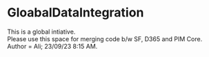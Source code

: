 # GloabalDataIntegration
This is a global intiative. <br>
Please use this space for merging code b/w SF, D365 and PIM Core. 
<br>
Author = Ali; 23/09/23 8:15 AM. 
